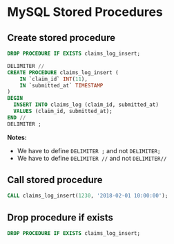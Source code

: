 # MySQL Stored Procedures

## Create stored procedure

```sql
DROP PROCEDURE IF EXISTS claims_log_insert;

DELIMITER //
CREATE PROCEDURE claims_log_insert (
	IN `claim_id` INT(11),
	IN `submitted_at` TIMESTAMP
)
BEGIN
  INSERT INTO claims_log (claim_id, submitted_at)
  VALUES (claim_id, submitted_at);
END //
DELIMITER ;
```

**Notes:** 

- We have to define `DELIMITER ;` and not `DELIMITER;`
- We have to define `DELIMITER //` and not `DELIMITER//`

## Call stored procedure

```sql
CALL claims_log_insert(1230, '2018-02-01 10:00:00');
```

## Drop procedure if exists

```sql
DROP PROCEDURE IF EXISTS claims_log_insert;
```
